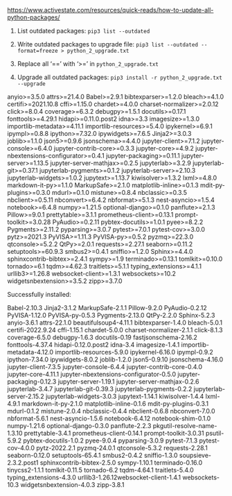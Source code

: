 https://www.activestate.com/resources/quick-reads/how-to-update-all-python-packages/

1. List outdated packages:
    `pip3 list --outdated`

2. Write outdated packages to upgrade file:
    `pip3 list --outdated --format=freeze > python_2_upgrade.txt`

3. Replace all ‘==’ with ‘>=’ in `python_2_upgrade.txt`

4. Upgrade all outdated packages:
    `pip3 install -r python_2_upgrade.txt --upgrade`

anyio>=3.5.0
attrs>=21.4.0
Babel>=2.9.1
bibtexparser>=1.2.0
bleach>=4.1.0
certifi>=2021.10.8
cffi>=1.15.0
chardet>=4.0.0
charset-normalizer>=2.0.12
click>=8.0.4
coverage>=6.3.2
debugpy>=1.5.1
docutils>=0.17.1
fonttools>=4.29.1
hidapi>=0.11.0.post2
idna>=3.3
imagesize>=1.3.0
importlib-metadata>=4.11.1
importlib-resources>=5.4.0
ipykernel>=6.9.1
ipympl>=0.8.8
ipython>=7.32.0
ipywidgets>=7.6.5
Jinja2>=3.0.3
joblib>=1.1.0
json5>=0.9.6
jsonschema>=4.4.0
jupyter-client>=7.1.2
jupyter-console>=6.4.0
jupyter-contrib-core>=0.3.3
jupyter-core>=4.9.2
jupyter-nbextensions-configurator>=0.4.1
jupyter-packaging>=0.11.1
jupyter-server>=1.13.5
jupyter-server-mathjax>=0.2.5
jupyterlab>=3.2.9
jupyterlab-git>=0.37.1
jupyterlab-pygments>=0.1.2
jupyterlab-server>=2.10.3
jupyterlab-widgets>=1.0.2
jupytext>=1.13.7
kiwisolver>=1.3.2
lxml>=4.8.0
markdown-it-py>=1.1.0
MarkupSafe>=2.1.0
matplotlib-inline>=0.1.3
mdit-py-plugins>=0.3.0
mdurl>=0.1.0
mistune>=0.8.4
nbclassic>=0.3.5
nbclient>=0.5.11
nbconvert>=6.4.2
nbformat>=5.1.3
nest-asyncio>=1.5.4
notebook>=6.4.8
numpy>=1.21.5
optional-django>=0.1.0
panflute>=2.1.3
Pillow>=9.0.1
prettytable>=3.1.1
prometheus-client>=0.13.1
prompt-toolkit>=3.0.28
PyAudio>=0.2.11
pybtex-docutils>=1.0.1
pyee>=8.2.2
Pygments>=2.11.2
pyparsing>=3.0.7
pytest>=7.0.1
pytest-cov>=3.0.0
pytz>=2021.3
PyVISA>=1.11.3
PyVISA-py>=0.5.2
pyzmq>=22.3.0
qtconsole>=5.2.2
QtPy>=2.0.1
requests>=2.27.1
seaborn>=0.11.2
setuptools>=60.9.3
smbus2>=0.4.1
sniffio>=1.2.0
Sphinx>=4.4.0
sphinxcontrib-bibtex>=2.4.1
sympy>=1.9
terminado>=0.13.1
tomlkit>=0.10.0
tornado>=6.1
tqdm>=4.62.3
traitlets>=5.1.1
typing_extensions>=4.1.1
urllib3>=1.26.8
websocket-client>=1.3.1
websockets>=10.2
widgetsnbextension>=3.5.2
zipp>=3.7.0


Successfully installed:

Babel-2.10.3
Jinja2-3.1.2
MarkupSafe-2.1.1
Pillow-9.2.0
PyAudio-0.2.12
PyVISA-1.12.0
PyVISA-py-0.5.3
Pygments-2.13.0
QtPy-2.2.0
Sphinx-5.2.3
anyio-3.6.1
attrs-22.1.0
beautifulsoup4-4.11.1
bibtexparser-1.4.0
bleach-5.0.1
certifi-2022.9.24
cffi-1.15.1
chardet-5.0.0
charset-normalizer-2.1.1
click-8.1.3
coverage-6.5.0
debugpy-1.6.3
docutils-0.19
fastjsonschema-2.16.2
fonttools-4.37.4
hidapi-0.12.0.post2
idna-3.4
imagesize-1.4.1
importlib-metadata-4.12.0
importlib-resources-5.9.0
ipykernel-6.16.0
ipympl-0.9.2
ipython-7.34.0
ipywidgets-8.0.2
joblib-1.2.0
json5-0.9.10
jsonschema-4.16.0
jupyter-client-7.3.5
jupyter-console-6.4.4
jupyter-contrib-core-0.4.0
jupyter-core-4.11.1
jupyter-nbextensions-configurator-0.5.0
jupyter-packaging-0.12.3
jupyter-server-1.19.1
jupyter-server-mathjax-0.2.6
jupyterlab-3.4.7
jupyterlab-git-0.39.3
jupyterlab-pygments-0.2.2
jupyterlab-server-2.15.2
jupyterlab-widgets-3.0.3
jupytext-1.14.1
kiwisolver-1.4.4
lxml-4.9.1
markdown-it-py-2.1.0
matplotlib-inline-0.1.6
mdit-py-plugins-0.3.1
mdurl-0.1.2
mistune-2.0.4
nbclassic-0.4.4
nbclient-0.6.8
nbconvert-7.0.0
nbformat-5.6.1
nest-asyncio-1.5.6
notebook-6.4.12
notebook-shim-0.1.0
numpy-1.21.6
optional-django-0.3.0
panflute-2.2.3
pkgutil-resolve-name-1.3.10
prettytable-3.4.1
prometheus-client-0.14.1
prompt-toolkit-3.0.31
psutil-5.9.2
pybtex-docutils-1.0.2
pyee-9.0.4
pyparsing-3.0.9
pytest-7.1.3
pytest-cov-4.0.0
pytz-2022.2.1
pyzmq-24.0.1
qtconsole-5.3.2
requests-2.28.1
seaborn-0.12.0
setuptools-65.4.1
smbus2-0.4.2
sniffio-1.3.0
soupsieve-2.3.2.post1
sphinxcontrib-bibtex-2.5.0
sympy-1.10.1
terminado-0.16.0
tinycss2-1.1.1
tomlkit-0.11.5
tornado-6.2
tqdm-4.64.1
traitlets-5.4.0
typing_extensions-4.3.0
urllib3-1.26.12websocket-client-1.4.1
websockets-10.3
widgetsnbextension-4.0.3
zipp-3.8.1